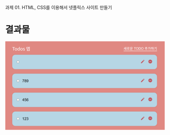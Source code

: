 과제 01. HTML, CSS를 이용해서 넷플릭스 사이트 만들기

# 결과물

![result image](https://github.com/kyj0503/goorm/blob/main/2_Todo/img/result.png)